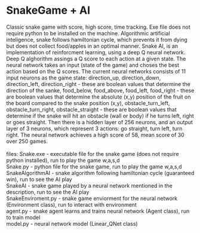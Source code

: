 # SnakeGame + AI
Classic snake game with score, high score, time tracking. Exe file does not require python to be installed on the machine.
Algorithmic artificial inteligence, snake follows hamiltonian cycle, which prevents it from dying but does not collect food/apples
in an optimal manner.
Snake AI, is an implementation of reinforcment learning, using a deep Q neural network. Deep Q alghorithm assings a Q score to each action
at a given state. The neural network takes an input (state of the game) and choses the best action based on the Q scores. The current neural networks
consists of 11 input neurons as the game state: direction_up, direction_down, direction_left, direction_right - these are boolean values that determine
the direction of the sanke, food_below, food_above, food_left, food_right - these are boolean values that determine the absolute (x,y) position of the 
fruit on the board compared to the snake position (x,y), obstacle_turn_left, obstacle_turn_right, obstacle_straight - these are boolean values that
determine if the snake will hit an obstacle (wall or body) if he turns left, right or goes straight. Then there is a hidden layer of 256 neurons, and
an output layer of 3 neurons, which represent 3 actions: go straight, turn left, turn right.
The neural network achieves a high score of 58, mean score of 30 over 250 games.
<br />
<br />
files:
Snake.exe - executable file for the snake game (does not require python installed), run to play the game w,a,s,d <br />
Snake.py - python file for the snake game, run to play the game w,a,s,d <br />
SnakeAlgorithmAI - snake algorithm following hamiltonian cycle (guaranteed win), run to see the AI play <br />
SnakeAI - snake game played by a neural network mentioned in the description, run to see the AI play <br />
SnakeEnviroment.py - snake game enviorment for the neural network (Environment class), run to interact with environment <br />
agent.py - snake agent learns and trains neural network (Agent class), run to train model <br />
model.py - neural network model (Linear_QNet class) <br />
